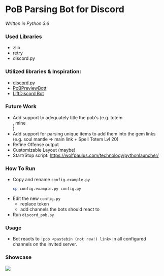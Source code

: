 # PoB Parsing Bot for Discord
*Written in Python 3.6*

### Used Libraries
- zlib
- retry
- discord.py

### Utilized libraries & Inspiration:
- [discord.py](https://github.com/Rapptz/discord.py)
- [PoBPreviewBott](https://github.com/aggixx/PoBPreviewBot)
- [LiftDiscord Bot](https://github.com/andreandersen/LiftDiscord/)

### Future Work
- Add support to adequately title the pob's (e.g. totem <main skill>, mine <main skill>)
- Add support for parsing unique items to add them into the gem links (e.g. soul mantle => main link + Spell Totem Lvl 20)
- Refine Offense output
- Customizable Layout (maybe)
- Start/Stop script: https://wolfpaulus.com/technology/pythonlauncher/

### How To Run
- Copy and rename `config.example.py`
  ```bash
  cp config.example.py config.py
  ```
- Edit the new `config.py`
    - replace token
    - add channels the bots should react to
- Run `discord_pob.py`

### Usage
- Bot reacts to `!pob <pastebin (not raw!) link>` in all configured channels on the invited server.
### Showcase
![](https://cdn.discordapp.com/attachments/418758449954947076/419161884139454477/unknown.png)

